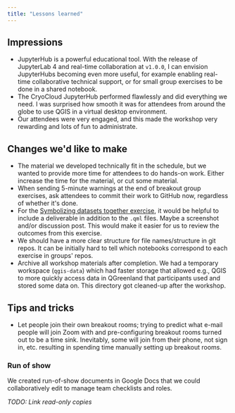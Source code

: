 ```yaml
---
title: "Lessons learned"
---
```


## Impressions

* JupyterHub is a powerful educational tool. With the release of JupyterLab 4 and
  real-time collaboration at `v1.0.0`, I can envision JupyterHubs becoming even more
  useful, for example enabling real-time collaborative technical support, or for small
  group exercises to be done in a shared notebook.
* The CryoCloud JupyterHub performed flawlessly and did everything we need. I was
  surprised how smooth it was for attendees from around the globe to use QGIS in a
  virtual desktop environment.
* Our attendees were very engaged, and this made the workshop very rewarding and lots of
  fun to administrate.


## Changes we'd like to make

* The material we developed technically fit in the schedule, but we wanted to provide
  more time for attendees to do hands-on work. Either increase the time for the
  material, or cut some material.
* When sending 5-minute warnings at the end of breakout group exercises, ask attendees
  to commit their work to GitHub now, regardless of whether it's done.
* For the [Symbolizing datasets together
  exercise](/content/exercises/symbology.md), it would be helpful to include a
  deliverable in addition to the `.qml` files. Maybe a screenshot and/or
  discussion post. This would make it easier for us to review the outcomes from
  this exercise.
* We should have a more clear structure for file names/structure in git
  repos. It can be initially hard to tell which notebooks correspond to each
  exercise in groups' repos.
* Archive all workshop materials after completion. We had a temporary workspace
  (`qgis-data`) which had faster storage that allowed e.g., QGIS to more quickly
  access data in QGreenland that participants used and stored some data on. This
  directory got cleaned-up after the workshop.


## Tips and tricks

* Let people join their own breakout rooms; trying to predict what e-mail people
  will join Zoom with and pre-configuring breakout rooms turned out to be a time
  sink. Inevitably, some will join from their phone, not sign in, etc. resulting in
  spending time manually setting up breakout rooms.


### Run of show

We created run-of-show documents in Google Docs that we could collaboratively edit to
manage team checklists and roles.

_TODO: Link read-only copies_
